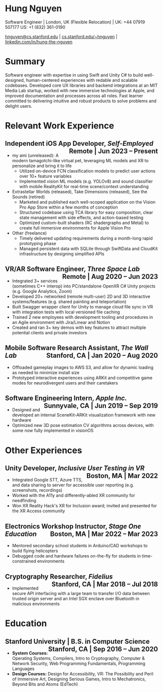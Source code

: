 # Hung Nguyen
Software Engineer | London, UK (Flexible Relocation) | UK: +44 07919 507177  US: +1 (832) 361-0190 

[hnguyen@cs.stanford.edu](mailto:hnguyen@cs.stanford.edu) | [cs.stanford.edu/~hnguyen](http://cs.stanford.edu/~hnguyen) | [linkedin.com/in/hung-the-nguyen](https://www.linkedin.com/in/hung-the-nguyen)
# Summary
Software engineer with expertise in using Swift and Unity C# to build well-designed, human-centered experiences with redable and scalable codebases.
Developed core UX libraries and backend integrations at an MIT Media Lab startup, worked with new immersive technologies at Apple, and improved documentation and processes across all roles.
Fast learner committed to delivering intuitive and robust products to solve problems and delight users.

# Relevant Work Experience 

## Independent iOS App Developer, *Self-Employed* <span style="float: right"> Remote | Jun 2023 – Present</span>
- my ami (unreleased): A modern tamagotchi-like virtual pet, leveraging ML models and XR to personalize and bring it to life
  - Utilized on-device FCN classification models to predict user actions over 10+ feature variables
  - Implemented vision ML models (e.g. YOLOv8) and sound classifier with mobile RealityKit for real-time scene/context understanding
- Extrastellar Worlds (released), Take Dimensions (released), See the Sounds (retired)
  - Marketed and published each well-scoped application on the Vision Pro App Store within a few months of conception 
  - Structured codebase using TCA library for easy composition, clear state management with side effects, and action-based testing 
  - Optimized custom-built shaders (RC shadergraphs and Metal) to create full immersive environments for Apple Vision Pro
- Other (freelance)
  - Timely delivered updating requirements during a month-long rapid prototyping phase 
  - Managed persistent data with SQLite through SwiftData and CloudKit infrastructure by designing simplified APIs

## VR/AR Software Engineer, *Three Space Lab* <span style="float: right"> Remote | Aug 2020 – Jun 2023</span> 
- Integrated 3+ services (sometimes C++ interop) into PC/standalone OpenXR C# Unity projects (e.g. Google Analytics, Zoom)
- Developed 20+ networked (remote multi-user) 2D and 3D interactive systems/features (e.g. shared painting and teleportation)
- Built Swagger wrapper client for Unity to manage cloud file sync in VR with integration tests with local versioned file caching
- Trained 2 new employees with development tooling and procedures in an Agile environment with Jira/Linear and Notion
- Created and ran 3+ key demos with key features to attract multiple potential clients and private investors 

## Mobile Software Research Assistant, *The Wall Lab* <span style="float: right"> Stanford, CA | Jan 2020 – Aug 2020</span>
- Offloaded gameplay images to AWS S3, and allow for dynamic loading as needed to minimize install size
- Prototyped interactive experiences using ARKit and competitive game modes for neurodivergent users and their caretakers 

## Software Engineering Intern, *Apple Inc.* <span style="float: right"> Sunnyvale, CA | Jun 2019 – Sep 2019</span>
- Designed and developed an internal SceneKit-ARKit visualization framework with new hardware
- Optimized new 3D pose estimation CV algorithms across devices, with some now fully implemented in visionOS

# Other Experiences

## Unity Developer, *Inclusive User Testing in VR* <span style="float: right"> Boston, MA | Mar 2022</span>
- Integrated Google STT, Azure TTS, and data sharing to server for accessible user reporting (e.g. screenshots, recordings)
- Worked with the A11y and differently-abled XR community for needfinding 
- Won XR Reality Hack's XR for Inclusion award; invited and presented for the XR Access community 

## Electronics Workshop Instructor, *Stage One Education* <span style="float: right"> Boston, MA | Mar 2022 – Mar 2023</span>
- Mentored secondary school students in Arduino/CAD workshops to build flying helicopters
- Debugged code and hardware failures on-the-fly for students in time-constrained environments

## Cryptography Researcher, *Fidelius* <span style="float: right"> Stanford, CA | Mar 2018 – Jul 2018</span>
- Implemented secure API interfacing with a large team to transfer I/O data between trusted origin server and an Intel SGX enclave over Bluetooth in malicious environments

# Education

## Stanford University | B.S. in Computer Science <span style="float: right"> Stanford, CA | Sep 2016 – Jun 2020</span>
- **System Courses:** Operating Systems, Compilers, Intro to Cryptography, Computer & Network Security,
Web Programming Fundamentals, Programming Languages
- **Design Courses:** Design for Accessibility, VR: The Possibility and Peril of Immersive Art, Designing Serious Games,
Intro to Mechatronics, Beyond Bits and Atoms (EdTech)
